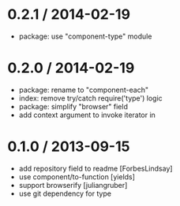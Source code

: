 
0.2.1 / 2014-02-19
==================

  * package: use "component-type" module

0.2.0 / 2014-02-19
==================

  * package: rename to "component-each"
  * index: remove try/catch require('type') logic
  * package: simplify "browser" field
  * add context argument to invoke iterator in

0.1.0 / 2013-09-15
==================

 * add repository field to readme [ForbesLindsay]
 * use component/to-function [yields]
 * support browserify [juliangruber]
 * use git dependency for type
